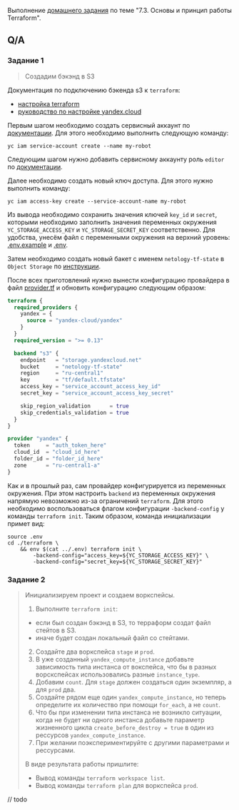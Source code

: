 Выполнение [домашнего задания](https://github.com/netology-code/virt-homeworks/blob/master/07-terraform-03-basic/README.md)
по теме "7.3. Основы и принцип работы Terraform".

## Q/A

### Задание 1

> Создадим бэкэнд в S3

Документация по подключению бэкенда s3 к `terraform`:
* [настройка terraform](https://www.terraform.io/language/settings/backends/s3)
* [руководство по настройке yandex.cloud](https://cloud.yandex.ru/docs/tutorials/infrastructure-management/terraform-state-storage)

Первым шагом необходимо создать сервисный аккаунт по [документации](https://cloud.yandex.ru/docs/iam/operations/sa/create).
Для этого необходимо выполнить следующую команду:

```shell
yc iam service-account create --name my-robot
```

Следующим шагом нужно добавить сервисному аккаунту роль `editor` по [документации](https://cloud.yandex.ru/docs/iam/operations/sa/assign-role-for-sa).

Далее необходимо создать новый ключ доступа. Для этого нужно выполнить команду:

```shell
yc iam access-key create --service-account-name my-robot
```

Из вывода необходимо сохранить значения ключей `key_id` и `secret`, которыми необходимо заполнить 
значения переменных окружения `YC_STORAGE_ACCESS_KEY` и `YC_STORAGE_SECRET_KEY` соответственно.
Для удобства, унесём файл с переменными окружения на верхний уровень: [.env.example](./.env.example) и [.env](./.env).

Затем необходимо создать новый бакет с именем `netology-tf-state` в `Object Storage` по [инструкции](https://cloud.yandex.ru/docs/storage/operations/buckets/create).

После всех приготовлений нужно вынести конфигурацию провайдера в файл [provider.tf](./terraform/provider.tf) и обновить конфигурацию следующим образом:

```terraform
terraform {
  required_providers {
    yandex = {
      source = "yandex-cloud/yandex"
    }
  }
  required_version = ">= 0.13"

  backend "s3" {
    endpoint   = "storage.yandexcloud.net"
    bucket     = "netology-tf-state"
    region     = "ru-central1"
    key        = "tf/default.tfstate"
    access_key = "service_account_access_key_id"
    secret_key = "service_account_access_key_secret"

    skip_region_validation      = true
    skip_credentials_validation = true
  }
}

provider "yandex" {
  token     = "auth_token_here"
  cloud_id  = "cloud_id_here"
  folder_id = "folder_id_here"
  zone      = "ru-central1-a"
}
```

Как и в прошлый раз, сам провайдер конфигурируется из переменных окружения. При этом настроить `backend` из переменных окружения напрямую невозможно из-за ограничений `terraform`.
Для этого необходимо воспользоваться флагом конфигурации `-backend-config` у команды `terraform init`.
Таким образом, команда инициализации примет вид:

```shell
source .env
cd ./terraform \
    && env $(cat ../.env) terraform init \
        -backend-config="access_key=${YC_STORAGE_ACCESS_KEY}" \
        -backend-config="secret_key=${YC_STORAGE_SECRET_KEY}"
```

### Задание 2

> Инициализируем проект и создаем воркспейсы.
> 
> 1. Выполните `terraform init`:
>   * если был создан бэкэнд в S3, то терраформ создат файл стейтов в S3.
>   * иначе будет создан локальный файл со стейтами.
> 2. Создайте два воркспейса `stage` и `prod`.
> 3. В уже созданный `yandex_compute_instance` добавьте зависимость типа инстанса от вокспейса, 
> что бы в разных ворскспейсах использовались разные `instance_type`.
> 5. Добавим `count`. Для `stage` должен создаться один экземпляр, а для `prod` два.
> 6. Создайте рядом еще один `yandex_compute_instance`, но теперь определите их количество при помощи `for_each`, а не `count`.
> 7. Что бы при изменении типа инстанса не возникло ситуации, когда не будет ни одного инстанса добавьте параметр
> жизненного цикла `create_before_destroy = true` в один из рессурсов `yandex_compute_instance`.
> 8. При желании поэкспериментируйте с другими параметрами и рессурсами.
>
> В виде результата работы пришлите:
> * Вывод команды `terraform workspace list`.
> * Вывод команды `terraform plan` для воркспейса `prod`.  

// todo
